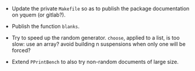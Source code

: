 * Update the private `Makefile` so as to publish the package documentation
  on yquem (or gitlab?).

* Publish the function `blanks`.

* Try to speed up the random generator.
  `choose`, applied to a list, is too slow: use an array?
  avoid building n suspensions when only one will be forced?

* Extend `PPrintBench` to also try non-random documents of large size.
